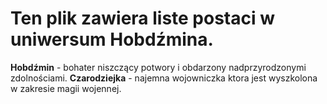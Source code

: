 # Ten plik zawiera liste postaci w uniwersum Hobdźmina.

**Hobdźmin** - bohater niszczący potwory i obdarzony nadprzyrodzonymi zdolnościami.
**Czarodziejka** -  najemna wojowniczka ktora jest wyszkolona w zakresie magii wojennej.
